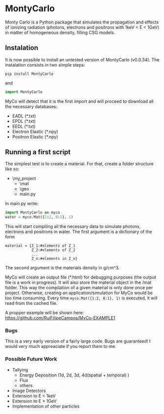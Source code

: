 # MontyCarlo

Monty Carlo is a Python package that simulates the propagation and effects of ionizing radiation (photons, electrons and positrons with 1keV < E < 1GeV) in matter of homogeneous density, filling CSG models.


## Instalation

It is now possible to install an untested version of MontyCarlo (v0.0.34). The instalation consists in two simple steps:

```
pip install MontyCarlo
```

and

```python 
import MontyCarlo
```

MyCo will detect that it is the first import and will proceed to download all the necessary databases:

- EADL (\*.txt)
- EPDL (\*.txt)
- EEDL (\*.txt)
- Electron Elastic (\*.npy)
- Positron Elastic (\*.npy)

## Running a first script

The simplest test is to create a material. For that, create a folder structure like so:

- \my_project
   - \mat
   - \geo
   - main.py
 
In main.py write:

```python 
import MontyCarlo as myco
water = myco.Mat({1:2, 8:1}, 1)
```
This will start compiling all the necessary data to simulate photons, electrons and positrons in water. The first argument is a dictionary of the form

``` 
material = {Z_1:#elements of Z_1
            Z_2:#elements of Z_2
            ...
            Z_n:#elements in Z_n}
```

The second argument is the materials density in g/cm^3.

MyCo will create an output file (\*.html) for debugging purposes (the output file is a work in progress). It will also store the material object in the /mat folder. This way the compilation of a given material is only done once per project. Otherwise, creating an application/simulation for MyCo would be too time consuming. Every time ```myco.Mat({1:2, 8:1}, 1)``` is executed, it will read from the cached file. 


A propper example will be shown here: https://github.com/RuiFilipeCampos/MyCo-EXAMPLE1

### Bugs

This is a very early version of a fairly large code. Bugs are guaranteed! I would very much appreaciate if you report them to me. 

### Possible Future Work

- Tallying
  - Energy Deposition (1d, 2d, 3d, 4d(spatial + temporal) )
  - Flux
  - others
- Image Detectors
- Extension to E < 1keV
- Extension to E > 1GeV
- Implementation of other particles

